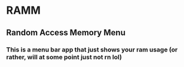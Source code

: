 # RAMM
## Random Access Memory Menu
### This is a menu bar app that just shows your ram usage (or rather, will at some point just not rn lol)

